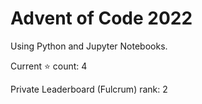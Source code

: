 # Advent of Code 2022

Using Python and Jupyter Notebooks.

Current :star: count: 4

Private Leaderboard (Fulcrum) rank: 2
